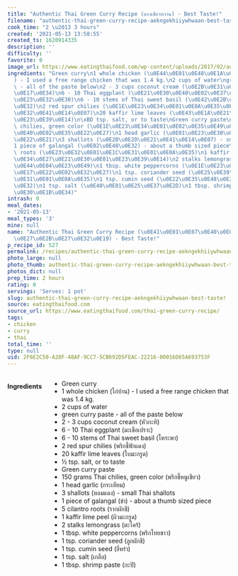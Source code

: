```yaml
---
title: "Authentic Thai Green Curry Recipe (แกงเขียวหวาน) - Best Taste!"
filename: "authentic-thai-green-curry-recipe-aekngekhiiywhwaan-best-taste!"
cook_time: "2 \u2013 3 hours"
created: '2021-05-13 13:58:55'
created_ts: 1620914335
description: ''
difficulty: ''
favorite: 0
image_url: https://www.eatingthaifood.com/wp-content/uploads/2017/02/authentic-thai-green-curry-recipe.jpg
ingredients: "Green curry\n1 whole chicken (\u0E44\u0E01\u0E48\u0E1A\u0E49\u0E32\u0E19\
  ) - I used a free range chicken that was 1.4 kg.\n2 cups of water\ngreen curry paste\
  \ - all of the paste below\n2 - 3 cups coconut cream (\u0E2B\u0E31\u0E27\u0E01\u0E30\
  \u0E17\u0E34)\n6 - 10 Thai eggplant (\u0E21\u0E30\u0E40\u0E02\u0E37\u0E2D\u0E40\u0E1B\
  \u0E23\u0E32\u0E30)\n6 - 10 stems of Thai sweet basil (\u0E42\u0E2B\u0E23\u0E30\u0E1E\
  \u0E32)\n2 red spur chilies (\u0E1E\u0E23\u0E34\u0E01\u0E0A\u0E35\u0E49\u0E1F\u0E49\
  \u0E32\u0E41\u0E14\u0E07)\n20 kaffir lime leaves (\u0E43\u0E1A\u0E21\u0E30\u0E01\
  \u0E23\u0E39\u0E14)\n\xBD tsp. salt, or to taste\nGreen curry paste\n150 grams Thai\
  \ chilies, green color (\u0E1E\u0E23\u0E34\u0E01\u0E02\u0E35\u0E49\u0E2B\u0E19\u0E39\
  \u0E40\u0E02\u0E35\u0E22\u0E27)\n1 head garlic (\u0E01\u0E23\u0E30\u0E40\u0E17\u0E35\
  \u0E22\u0E21)\n3 shallots (\u0E2B\u0E2D\u0E21\u0E41\u0E14\u0E07) - small Thai shallots\n\
  1 piece of galangal (\u0E02\u0E48\u0E32) - about a thumb sized piece\n5 cilantro\
  \ roots (\u0E23\u0E32\u0E01\u0E1C\u0E31\u0E01\u0E0A\u0E35)\n1 kaffir lime peel (\u0E1C\
  \u0E34\u0E27\u0E21\u0E30\u0E01\u0E23\u0E39\u0E14)\n2 stalks lemongrass (\u0E15\u0E30\
  \u0E44\u0E04\u0E23\u0E49)\n1 tbsp. white peppercorns (\u0E1E\u0E23\u0E34\u0E01\u0E44\
  \u0E17\u0E22\u0E02\u0E32\u0E27)\n1 tsp. coriander seed (\u0E25\u0E39\u0E01\u0E1C\
  \u0E31\u0E01\u0E0A\u0E35)\n1 tsp. cumin seed (\u0E22\u0E35\u0E48\u0E2B\u0E23\u0E48\
  \u0E32)\n1 tsp. salt (\u0E40\u0E01\u0E25\u0E37\u0E2D)\n1 tbsp. shrimp paste (\u0E01\
  \u0E30\u0E1B\u0E34)"
intrash: 0
meal_dates:
- '2021-05-13'
meal_types: '3'
mine: null
name: "Authentic Thai Green Curry Recipe (\u0E41\u0E01\u0E07\u0E40\u0E02\u0E35\u0E22\
  \u0E27\u0E2B\u0E27\u0E32\u0E19) - Best Taste!"
p_recipe_id: 527
permalink: /recipes/authentic-thai-green-curry-recipe-aekngekhiiywhwaan-best-taste!
photo_large: null
photo_thumb: authentic-thai-green-curry-recipe-aekngekhiiywhwaan-best-taste!-thumb.jpg
photos_dict: null
prep_time: 2 hours
rating: 0
servings: 'Serves: 1 pot'
slug: authentic-thai-green-curry-recipe-aekngekhiiywhwaan-best-taste!
source: eatingthaifood.com
source_url: https://www.eatingthaifood.com/thai-green-curry-recipe/
tags:
- chicken
- curry
- thai
total_time: ''
type: null
uid: 2F6E2C50-A28F-48AF-9CC7-5CB692D5FEAC-22216-00016D65A693753F
---
```

<div class="large-8 medium-7 columns" id="writeup">	</div><!-- #writeup -->
</div><!-- #row-one -->
<div class="row" id="row-two">	<div class="medium-4 small-5 columns" id="ingredients"><h4>Ingredients</h4><div class="box box-ingredients content"><ul>
<li>Green curry</li>
<li>1 whole chicken (ไก่บ้าน) - I used a free range chicken that was 1.4 kg.</li>
<li>2 cups of water</li>
<li>green curry paste - all of the paste below</li>
<li>2 - 3 cups coconut cream (หัวกะทิ)</li>
<li>6 - 10 Thai eggplant (มะเขือเปราะ)</li>
<li>6 - 10 stems of Thai sweet basil (โหระพา)</li>
<li>2 red spur chilies (พริกชี้ฟ้าแดง)</li>
<li>20 kaffir lime leaves (ใบมะกรูด)</li>
<li>½ tsp. salt, or to taste</li>
<li>Green curry paste</li>
<li>150 grams Thai chilies, green color (พริกขี้หนูเขียว)</li>
<li>1 head garlic (กระเทียม)</li>
<li>3 shallots (หอมแดง) - small Thai shallots</li>
<li>1 piece of galangal (ข่า) - about a thumb sized piece</li>
<li>5 cilantro roots (รากผักชี)</li>
<li>1 kaffir lime peel (ผิวมะกรูด)</li>
<li>2 stalks lemongrass (ตะไคร้)</li>
<li>1 tbsp. white peppercorns (พริกไทยขาว)</li>
<li>1 tsp. coriander seed (ลูกผักชี)</li>
<li>1 tsp. cumin seed (ยี่หร่า)</li>
<li>1 tsp. salt (เกลือ)</li>
<li>1 tbsp. shrimp paste (กะปิ)</li>
</ul>
</div>	</div>	<div class="medium-6 small-7 columns" id="directions">	</div>